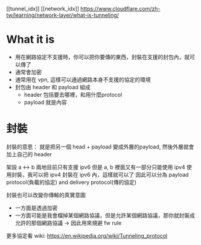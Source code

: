 [[tunnel_idx]]
[[network_idx]]
https://www.cloudflare.com/zh-tw/learning/network-layer/what-is-tunneling/


# What it is
- 用在網路協定不支援時，你可以把你要傳的東西，封裝在支援的封包內，就可以傳了
- 通常會加密
- 通常用在 vpn, 這樣可以通過網路本身不支援的協定的環境
- 封包由 header  和 payload 組成
	- header 包括要去哪裡，和用什麼protocol
	- payload 就是內容


# 封裝
封裝的意思：
就是把另一個 head + payload 變成外層的payload,  然後外層就會加上自己的 header


架設 a <-> b 兩地目前只有支援 ipv6
但是 a, b 裡面又有一部分只能使用 ipv4
使用封裝，我可以把 ipv4 封裝在 ipv6 內，這樣就可以了
因此可以分為 payload protocol(負載的協定) and delivery protocol(傳的協定)

封裝也可以改變你傳輸的真實意圖
- 一方面是透過加密
- 一方面可能是我會檔掉某個網路協議，但是允許某個網路協議，那你就封裝成允許的那個網路協議 -> 因此用來規避 fw rule

更多協定看 wiki:  https://en.wikipedia.org/wiki/Tunneling_protocol











